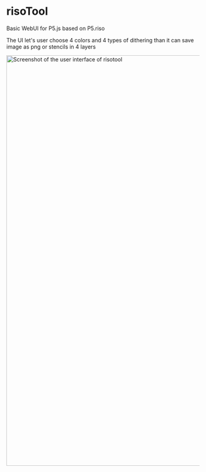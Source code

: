 # risoTool
Basic WebUI for P5.js based on P5.riso

The UI let's user choose 4 colors and 4 types of dithering 
than it can save image as png or stencils in 4 layers

<img width="1070" alt="Screenshot of the user interface of risotool" src="https://github.com/user-attachments/assets/48f1e0b0-8c46-4377-96b2-536abda21374">

